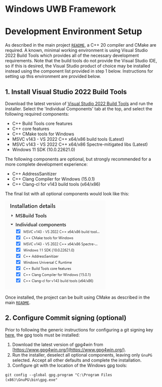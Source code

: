 
# Windows UWB Framework

# Development Environment Setup

As described in the main project [`README`](/README.md), a C++ 20 compiler and CMake are required. A known, minimal working environment is using Visual Studio 2022 Build Tools which provides all of the necessary development requirements. Note that the build tools do not provide the Visual Studio IDE, so if this is desired, the Visual Studio product of choice may be installed instead using the component list provided in step 1 below. Instructions for setting up this environment are provided below.

## 1. Install Visual Studio 2022 Build Tools

Download the latest version of [Visual Studio 2022 Build Tools](https://visualstudio.microsoft.com/downloads/#build-tools-for-visual-studio-2022) and run the installer. Select the 'Individual Components' tab at the top, and select the following required components:

* C++ Build Tools core features
* C++ core features
* C++ CMake tools for Windows
* MSVC v143 - VS 2022 C++ x64/x86 build tools (Latest)
* MSVC v143 - VS 2022 C++ x64/x86 Spectre-mitigated libs (Latest)
* Windows 11 SDK (10.0.22621.0)

The following components are optional, but strongly recommended for a more complete development experience:

* C++ AddressSanitizer
* C++ Clang Compiler for Windows (15.0.1)
* C++ Clang-cl for v143 build tools (x64/x86)

The final list with all optional components would look like this:

![Visual Studio 2022 Build Tools Components List](/assets/vsbuildtools_finallist.png)

Once installed, the project can be built using CMake as described in the main [`README`](/README.md#cmake).

## 2. Configure Commit signing (optional)
 
Prior to following the generic instructions for configuring a git signing key [here](/README.md#commit-signing), the gpg tools must be installed:

1. Download the latest version of gpg4win from [https://www.gpg4win.org/](https://www.gpg4win.org/).
2. Run the installer, deselect all optional components, leaving only `GnuPG` selected. Accept all other defaults and complete the installation. 
3. Configure git with the location of the Windows gpg tools:

```Shell
git config --global gpg.program "C:\Program Files (x86)\GnuPG\bin\gpg.exe"
```
